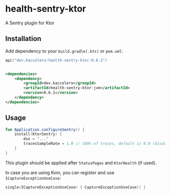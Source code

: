 # health-sentry-ktor

A Sentry plugin for Ktor

## Installation

Add dependency to your `build.gradle(.kts)` or `pom.xml`:

```kotlin
api("dev.kaccelero:health-sentry-ktor:0.6.1")
```

```xml

<dependencies>
    <dependency>
        <groupId>dev.kaccelero</groupId>
        <artifactId>health-sentry-ktor-jvm</artifactId>
        <version>0.6.1</version>
    </dependency>
</dependencies>
```

## Usage

```kotlin
fun Application.configureSentry() {
    install(KtorSentry) {
        dsn = "..."
        tracesSampleRate = 1.0 // 100% of traces, default is 0.0 (disabled)
    }
}
```

This plugin should be applied after `StatusPages` and `KtorHealth` (if used).

In case you are using Koin, you can register and use `ICaptureExceptionUseCase`:

```kotlin
single<ICaptureExceptionUseCase> { CaptureExceptionUseCase() }
```
